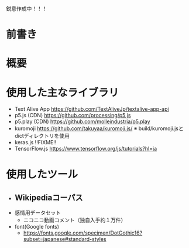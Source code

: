 鋭意作成中！！！
# 前書き
# 概要
# 使用した主なライブラリ

- Text Alive App
  https://github.com/TextAliveJp/textalive-app-api
- p5.js (CDN)
  https://github.com/processing/p5.js
- p5.play (CDN)
  https://github.com/molleindustria/p5.play
- kuromoji
  https://github.com/takuyaa/kuromoji.js/
  ※ build/kuromoji.jsとdictディレクトリを使用
- keras.js
  !!FIXME!!
- TensorFlow.js
  https://www.tensorflow.org/js/tutorials?hl=ja

# 使用したツール
- Wikipediaコーパス
  -
- 感情用データセット
  - ニコニコ動画コメント（独自入手約１万件）
- font(Google fonts)
  - https://fonts.google.com/specimen/DotGothic16?subset=japanese#standard-styles  
